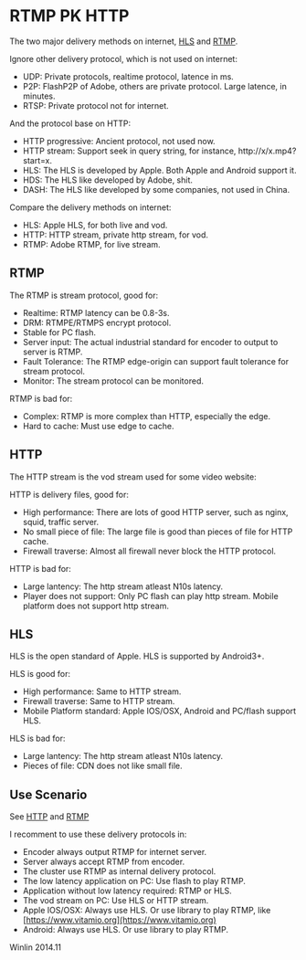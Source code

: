 # RTMP PK HTTP

The two major delivery methods on internet, [HLS](v1_EN_DeliveryHLS)
and [RTMP](v1_EN_DeliveryRTMP).

Ignore other delivery protocol, which is not used on internet:
* UDP: Private protocols, realtime protocol, latence in ms.
* P2P: FlashP2P of Adobe, others are private protocol. Large latence, in minutes.
* RTSP: Private protocol not for internet.

And the protocol base on HTTP:
* HTTP progressive: Ancient protocol, not used now.
* HTTP stream: Support seek in query string, for instance, http://x/x.mp4?start=x.
* HLS: The HLS is developed by Apple. Both Apple and Android support it.
* HDS: The HLS like developed by Adobe, shit.
* DASH: The HLS like developed by some companies, not used in China.

Compare the delivery methods on internet:

* HLS: Apple HLS, for both live and vod.
* HTTP: HTTP stream, private http stream, for vod.
* RTMP: Adobe RTMP, for live stream.

## RTMP

The RTMP is stream protocol, good for:
* Realtime: RTMP latency can be 0.8-3s.
* DRM: RTMPE/RTMPS encrypt protocol.
* Stable for PC flash.
* Server input: The actual industrial standard for encoder to output to server is RTMP.
* Fault Tolerance: The RTMP edge-origin can support fault tolerance for stream protocol.
* Monitor: The stream protocol can be monitored.

RTMP is bad for:
* Complex: RTMP is more complex than HTTP, especially the edge.
* Hard to cache: Must use edge to cache.

## HTTP

The HTTP stream is the vod stream used for some video website:

HTTP is delivery files, good for:
* High performance: There are lots of good HTTP server, such as nginx, squid, traffic server.
* No small piece of file: The large file is good than pieces of file for HTTP cache.
* Firewall traverse: Almost all firewall never block the HTTP protocol.

HTTP is bad for:
* Large lantency: The http stream atleast N10s latency.
* Player does not support: Only PC flash can play http stream. Mobile platform does not support http stream.

## HLS

HLS is the open standard of Apple. HLS is supported by Android3+.

HLS is good for:
* High performance: Same to HTTP stream.
* Firewall traverse: Same to HTTP stream.
* Mobile Platform standard: Apple IOS/OSX, Android and PC/flash support HLS.

HLS is bad for:
* Large lantency: The http stream atleast N10s latency.
* Pieces of file: CDN does not like small file.

## Use Scenario

See [HTTP](v1_EN_DeliveryHLS)
and [RTMP](v1_EN_DeliveryRTMP)

I recomment to use these delivery protocols in:
* Encoder always output RTMP for internet server.
* Server always accept RTMP from encoder.
* The cluster use RTMP as internal delivery protocol.
* The low latency application on PC: Use flash to play RTMP.
* Application without low latency required: RTMP or HLS.
* The vod stream on PC: Use HLS or HTTP stream.
* Apple IOS/OSX: Always use HLS. Or use library to play RTMP, like [https://www.vitamio.org](https://www.vitamio.org)
* Android: Always use HLS. Or use library to play RTMP.

Winlin 2014.11
